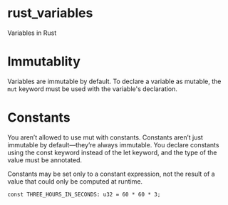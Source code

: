 # rust_variables
Variables in Rust

# Immutablity
Variables are immutable by default. To declare a variable as mutable, the `mut` keyword must be used with the variable's declaration.

# Constants
You aren’t allowed to use mut with constants. Constants aren’t just immutable by default—they’re always immutable. You declare constants using the const keyword instead of the let keyword, and the type of the value must be annotated.

Constants may be set only to a constant expression, not the result of a value that could only be computed at runtime.

```
const THREE_HOURS_IN_SECONDS: u32 = 60 * 60 * 3;
```
